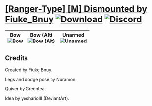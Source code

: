 # [\[Ranger-Type\] \[M\] Dismounted by Fiuke_Bnuy](https://github.com/Klokinator/FE-Repo/tree/main/Battle%20Animations/Mounted%20-%20Dismounted,%20Monsters,%20Misc/%5BRanger-Type%5D%20%5BM%5D%20Dismounted%20by%20Fiuke_Bnuy) [![Download](https://img.shields.io/badge/Download--red?style=social&logo=github)](https://minhaskamal.github.io/DownGit/#/home?url=https://github.com/Klokinator/FE-Repo/tree/main/Battle%20Animations/Mounted%20-%20Dismounted,%20Monsters,%20Misc/%5BRanger-Type%5D%20%5BM%5D%20Dismounted%20by%20Fiuke_Bnuy) [![Discord](https://img.shields.io/badge/Discord--blue?style=social&logo=discord)](https://discord.gg/C7VNGnyTPA)

| <b>Bow</b><br/><img alt="Bow" src="https://raw.githubusercontent.com/Klokinator/FE-Repo/main/Battle%20Animations/Mounted%20-%20Dismounted,%20Monsters,%20Misc/%5BRanger-Type%5D%20%5BM%5D%20Dismounted%20by%20Fiuke_Bnuy/5.%20Bow/Bow.gif"/> | <b>Bow (Alt)</b><br/><img alt="Bow (Alt)" src="https://raw.githubusercontent.com/Klokinator/FE-Repo/main/Battle%20Animations/Mounted%20-%20Dismounted,%20Monsters,%20Misc/%5BRanger-Type%5D%20%5BM%5D%20Dismounted%20by%20Fiuke_Bnuy/5.%20Bow%20(Alt)/Bow.gif"/> | <b>Unarmed</b><br/><img alt="Unarmed" src="https://raw.githubusercontent.com/Klokinator/FE-Repo/main/Battle%20Animations/Mounted%20-%20Dismounted,%20Monsters,%20Misc/%5BRanger-Type%5D%20%5BM%5D%20Dismounted%20by%20Fiuke_Bnuy/8.%20Unarmed/Unarmed.gif"/> |
| :---: | :---: | :---: |

## Credits

Created by Fiuke Bnuy.

Legs and dodge pose by Nuramon.

Quiver by Greentea.

Idea by yosharioIII (DeviantArt).

